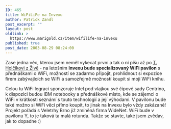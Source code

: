 ```yaml
---
ID: 465
title: WiFiLiFe na Invexu
author: Patrick Zandl
post_excerpt: ""
layout: post
oldlink: >
  https://www.marigold.cz/item/wifilife-na-invexu
published: true
post_date: 2003-08-29 08:24:00
---
```

<p>
Zase jedna věc, kterou jsem neměl vykecat první a tak o ní píšu až po <A href="http://www.zive.cz/h/Bleskovky/Ar.asp?ARI=112339&amp;CAI=2097" target=_blank>T. Holčíkovi z Živě</A> - na letošním <STRONG>Invexu bude specializovaný WiFi pavilon</STRONG> s přednáškami o WiFi, možností se zadarmo připojit, prohlídnout si expozice firem zabývajících se WiFi a samozřejmě možností koupit si moji WiFi knihu. </p>

<p>
Celou tu WiFi legraci sponzoruje Intel pod vlajkou své čipové sady Centrino, k dispozici budou IBM notebooky a přednáškové místo, kde se zájemci o WiFi v krátkosti seznámí s touto technologií a její výhodami. V pavilonu bude také možno si WiFi věci přímo koupit, to jinak na Invexu bylo vždy zakázané! Projekt pořádá s Veletrhy Brno již zmíněná firma WideNet. WiFi bude v pavilonu Y, to je taková ta malá rotunda. Takže se stavte, také jsem zvědav, jak to dopadne :)</p>
